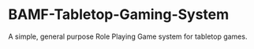 # BAMF-Tabletop-Gaming-System
A simple, general purpose Role Playing Game system for tabletop games.
